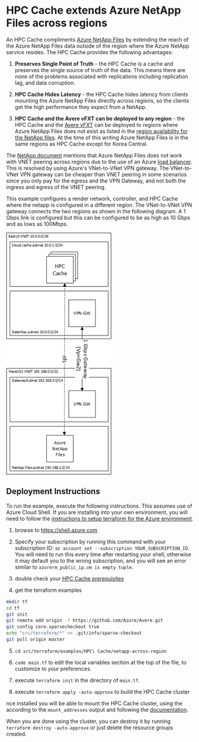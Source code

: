 # HPC Cache extends Azure NetApp Files across regions

An HPC Cache compliments [Azure NetApp Files](https://azure.microsoft.com/en-us/services/netapp/) by extending the reach of the Azure NetApp Files data outside of the region where the Azure NetApp service resides.  The HPC Cache provides the following advantages:

1. **Preserves Single Point of Truth** - the HPC Cache is a cache and preserves the single source of truth of the data.  This means there are none of the problems associated with replications including replication lag, and data corruption.

2. **HPC Cache Hides Latency** - the HPC Cache hides latency from clients mounting the Azure NetApp Files directly across regions, so the clients get the high performance they expect from a NetApp.

3. **HPC Cache and the Avere vFXT can be deployed to any region** - the HPC Cache and the [Avere vFXT](../../vfxt/netapp-across-region) can be deployed to regions where Azure NetApp Files does not exist as listed in the [region availability for the NetApp files](https://azure.microsoft.com/en-us/global-infrastructure/services/?products=netapp&regions=asia-pacific-east,asia-pacific-southeast,australia-central,australia-central-2,australia-east,australia-southeast,brazil-south,canada-central,canada-east,central-india,europe-north,europe-west,france-central,france-south,japan-east,japan-west,korea-central,korea-south,norway-east,norway-west,south-africa-north,south-africa-west,south-india,switzerland-north,switzerland-west,uae-central,uae-north,united-kingdom-south,united-kingdom-west,us-central,us-east,us-east-2,us-north-central,us-south-central,us-west,us-west-2,us-west-central,west-india,non-regional).  At the time of this writing Azure NetApp Files is in the same regions as HPC Cache except for Korea Central.

The [NetApp document](https://docs.microsoft.com/en-us/azure/azure-netapp-files/azure-netapp-files-create-volumes#best-practice) mentions that Azure NetApp Files does not work with VNET peering across regions due to the use of an Azure [load balancer](https://docs.microsoft.com/en-us/azure/virtual-network/virtual-networks-faq#what-are-the-constraints-related-to-global-vnet-peering-and-load-balancers).  This is resolved by using Azure's VNet-to-VNet VPN gateway.  The VNet-to-VNet VPN gateway can be cheaper than VNET peering in some scenarios since you only pay for the egress and the VPN Gateway, and not both the ingress and egress of the VNET peering.

This example configures a render network, controller, and HPC Cache where the netapp is configured in a different region.  The VNet-to-VNet VPN gateway connects the two regions as shown in the following diagram.  A 1 Gbps link is configured but this can be configured to be as high as 10 Gbps and as lows as 100Mbps.

![The architecture](../../../../../docs/images/terraform/netapp-across-region-hpcc.png)

## Deployment Instructions

To run the example, execute the following instructions.  This assumes use of Azure Cloud Shell.  If you are installing into your own environment, you will need to follow the [instructions to setup terraform for the Azure environment](https://docs.microsoft.com/en-us/azure/terraform/terraform-install-configure).

1. browse to https://shell.azure.com

2. Specify your subscription by running this command with your subscription ID:  ```az account set --subscription YOUR_SUBSCRIPTION_ID```.  You will need to run this every time after restarting your shell, otherwise it may default you to the wrong subscription, and you will see an error similar to `azurerm_public_ip.vm is empty tuple`.

3. double check your [HPC Cache prerequisites](https://docs.microsoft.com/en-us/azure/hpc-cache/hpc-cache-prereqs)

4. get the terraform examples
```bash
mkdir tf
cd tf
git init
git remote add origin -f https://github.com/Azure/Avere.git
git config core.sparsecheckout true
echo "src/terraform/*" >> .git/info/sparse-checkout
git pull origin master
```

5. `cd src/terraform/examples/HPC\ Cache/netapp-across-region`

8. `code main.tf` to edit the local variables section at the top of the file, to customize to your preferences.

9. execute `terraform init` in the directory of `main.tf`.

10. execute `terraform apply -auto-approve` to build the HPC Cache cluster

nce installed you will be able to mount the HPC Cache cluster, using the according to the `mount_addresses` output and following the [documentation](https://docs.microsoft.com/en-us/azure/hpc-cache/hpc-cache-mount).

When you are done using the cluster, you can destroy it by running `terraform destroy -auto-approve` or just delete the resource groups created.